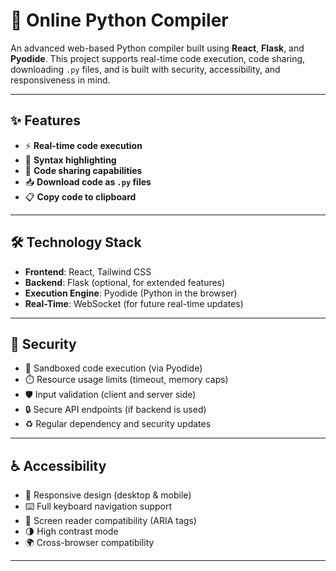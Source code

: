 # 🐍 Online Python Compiler

An advanced web-based Python compiler built using **React**, **Flask**, and **Pyodide**. This project supports real-time code execution, code sharing, downloading `.py` files, and is built with security, accessibility, and responsiveness in mind.

---

## ✨ Features

- ⚡ **Real-time code execution**
- 🎨 **Syntax highlighting**
- 🔗 **Code sharing capabilities**
- 📥 **Download code as `.py` files**
- 📋 **Copy code to clipboard**

---

## 🛠️ Technology Stack

- **Frontend**: React, Tailwind CSS
- **Backend**: Flask (optional, for extended features)
- **Execution Engine**: Pyodide (Python in the browser)
- **Real-Time**: WebSocket (for future real-time updates)

---

## 🔐 Security

- 🧪 Sandboxed code execution (via Pyodide)
- ⏱️ Resource usage limits (timeout, memory caps)
- 🛡️ Input validation (client and server side)
- 🔒 Secure API endpoints (if backend is used)
- ♻️ Regular dependency and security updates

---

## ♿ Accessibility

- 📱 Responsive design (desktop & mobile)
- ⌨️ Full keyboard navigation support
- 🧏 Screen reader compatibility (ARIA tags)
- 🌗 High contrast mode
- 🌍 Cross-browser compatibility

---
